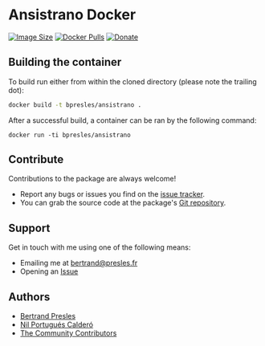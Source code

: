 # Ansistrano Docker
[![Image Size](https://img.shields.io/imagelayers/image-size/bpresles/docker-ansistrano/latest.svg)](https://imagelayers.io/?images=bpresles/docker-ansistrano:latest)
[![Docker Pulls](https://img.shields.io/docker/pulls/bpresles/docker-ansistrano.svg)](https://hub.docker.com/r/bpresles/docker-ansistrano/)
[![Donate](https://www.paypalobjects.com/en_US/i/btn/btn_donate_SM.gif)](https://paypal.me/BertrandPresles)

## Building the container

To build run either from within the cloned directory (please note the trailing dot):

```sh
docker build -t bpresles/ansistrano .
```

After a successful build, a container can be ran by the following command:
```
docker run -ti bpresles/ansistrano
```


## Contribute

Contributions to the package are always welcome!

* Report any bugs or issues you find on the [issue tracker](https://github.com/bpresles/docker-ansistrano/issues/new).
* You can grab the source code at the package's [Git repository](https://github.com/bpresles/docker-ansistrano).


## Support

Get in touch with me using one of the following means:

 - Emailing me at <bertrand@presles.fr>
 - Opening an [Issue](https://github.com/bpresles/docker-ansistrano/issues/new)


## Authors

* [Bertrand Presles](http://www.presles.fr)
* [Nil Portugués Calderó](http://nilportugues.com)
* [The Community Contributors](https://github.com/bpresles/docker-ansistrano/graphs/contributors)
